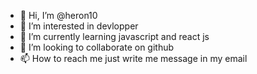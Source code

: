 - 👋 Hi, I’m @heron10
- 👀 I’m interested in devlopper
- 🌱 I’m currently learning javascript and react js
- 💞️ I’m looking to collaborate on github
- 📫 How to reach me just write me message in my email

<!---
heron10/heron10 is a ✨ special ✨ repository because its `README.md` (this file) appears on your GitHub profile.
You can click the Preview link to take a look at your changes.
--->
